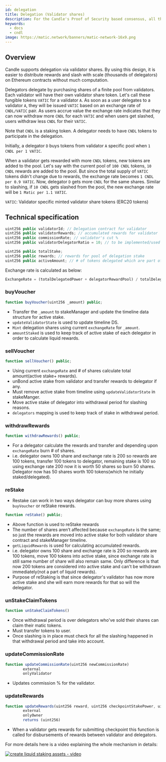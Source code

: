 ```yaml
---
id: delegation
title: Delegation (Validator shares)
description: For the Candle's Proof of Security based consensus, all the 2/3+1 proof verification and handling of staking, rewards are executed on the Ethereum smart contract. The whole design follows this philosophy of doing less on the Mainnet contract.
keywords:
  - docs
  - cndl
image: https://matic.network/banners/matic-network-16x9.png 
---
```

## Overview

Candle supports delegation via validator shares. By using this design, it is easier to distribute rewards and slash with scale (thousands of delegators) on Ethereum contracts without much computation.

Delegators delegate by purchasing shares of a finite pool from validators. Each validator will have their own validator share token. Let's call these fungible tokens `VATIC` for a validator `A`. As soon as a user delegates to a validator `A`, they will be issued `VATIC` based on an exchange rate of `CNDL/VATIC` pair. As users accrue value the exchange rate indicates that they can now withdraw more `CNDL` for each `VATIC` and when users get slashed, users withdraw less `CNDL` for their `VATIC`.

Note that `CNDL` is a staking token. A delegator needs to have `CNDL` tokens to participate in the delegation.

Initially, a delegator `D` buys tokens from validator `A` specific pool when `1 CNDL per 1 VATIC`. 

When a validator gets rewarded with more `CNDL` tokens, new tokens are added to the pool. Let's say with the current pool of `100 CNDL` tokens,  `10 CNDL` rewards are added to the pool. But since the total supply of `VATIC` tokens didn't change due to rewards, the exchange rate becomes `1 CNDL per 0.9 VATIC`. Now, delegator `D` gets more `CNDL` for the same shares. Similar to slashing, if `10 CNDL` gets slashed from the pool, the new exchange rate will be `1 Matic per 1.1 VATIC`.

`VATIC`: Validator specific minted validator share tokens (ERC20 tokens)

## Technical specification

```java
uint256 public validatorId; // Delegation contract for validator
uint256 public validatorRewards; // accumulated rewards for validator
uint256 public commissionRate; // validator's cut %
uint256 public validatorDelegatorRatio = 10; // to be implemented/used

uint256 public totalStake;
uint256 public rewards; // rewards for pool of delegation stake
uint256 public activeAmount; // # of tokens delegated which are part of active stake
```

Exchange rate is calculated as below:

```js
ExchangeRate = (totalDelegatedPower + delegatorRewardPool) / totalDelegatorShares
```

### buyVoucher

```js
function buyVoucher(uint256 _amount) public;
```

- Transfer the `_amount` to stakeManager and update the timeline data structure for active stake.
- `updateValidatorState` is used to update timeline DS.
- `Mint` delegation shares using current `exchangeRate` for `_amount`.
- `amountStaked` is used to keep track of active stake of each delegator in order to calculate liquid rewards.

### sellVoucher

```js
function sellVoucher() public;
```

- Using current  `exchangeRate` and # of shares calculate total amount(active stake+ rewards).
- unBond active stake from validator and transfer rewards to delegator if any.
- Must remove active stake from timeline using `updateValidatorState` in stakeManger.
- Move active stake of delegator into withdrawal period for slashing reasons.
- `delegators` mapping is used to keep track of stake in withdrawal period.

### withdrawRewards

```js
function withdrawRewards() public;
```

- For a delegator calculate the rewards and transfer and depending upon `exchangeRate` burn # of shares.
- i.e. delegator owns 100 share and exchange rate is 200 so rewards are 100 tokens, transfer 100 tokens to delegator, remaining stake is 100 so using exchange rate 200 now it is worth 50 shares so burn 50 shares. Delegator now has 50 shares worth 100 tokens(which he initially staked/delegated).

### reStake

- Restake can work in two ways delegator can buy more shares using `buyVoucher` or reStake rewards.

```js
function reStake() public;
```

- Above function is used to reStake rewards
- The number of shares aren’t affected because `exchangeRate` is the same; so just the rewards are moved into active stake for both validator share contract and stakeManager timeline.
- `getLiquidRewards` is used for calculating accumulated rewards.
- i.e. delegator owns 100 share and exchange rate is 200 so rewards are 100 tokens, move 100 tokens into active stake, since exchange rate is still same number of share will also remain same. Only difference is that now 200 tokens are considered into active stake and can't be withdrawn immediately(not a part of liquid rewards).
- Purpose of reStaking is that since delegator's validator has now more active stake and she will earn more rewards for that so will the delegator.

### unStakeClaimTokens

```js
function unStakeClaimTokens()
```

- Once withdrawal period is over delegators who've sold their shares can claim their matic tokens.
- Must transfer tokens to user.
- Once slashing is in place must check for all the slashing happened in that withdrawal period and take into account.

### updateCommissionRate

```js
function updateCommissionRate(uint256 newCommissionRate)
        external
        onlyValidator
```

- Updates commission % for the validator.

### updateRewards

```js
function updateRewards(uint256 reward, uint256 checkpointStakePower, uint256 validatorStake)
        external
        onlyOwner
        returns (uint256)
```

- When a validator gets rewards for submitting checkpoint this function is called for disbursements of rewards between validator and delegators.

For more details here is a video explaining the whole mechanism in details: 

<!-- [https://www.youtube.com/watch?v=8nODLU9C3mw](https://www.youtube.com/watch?v=8nODLU9C3mw) -->

[![create liquid staking assets - video](https://img.youtube.com/vi/8nODLU9C3mw/0.jpg)](https://www.youtube.com/watch?v=8nODLU9C3mw)
